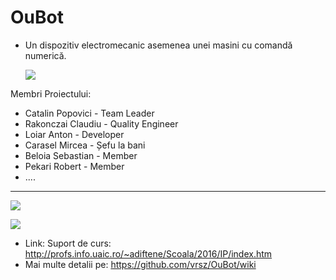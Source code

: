 # OuBot 
- Un dispozitiv electromecanic asemenea unei masini cu comandă numerică.

   ![](http://imageshack.com/a/img923/1033/hN5CKw.jpg)

 Membri Proiectului:
 
  - Catalin Popovici  - Team Leader
  - Rakonczai Claudiu - Quality Engineer
  - Loiar Anton       - Developer
  - Carasel Mircea    - Șefu la bani
  - Beloia Sebastian  - Member
  - Pekari Robert     - Member
  - ....
  
  ---------------------------------
  
   ![](https://imagizer.imageshack.us/v2/628x472q90/921/R4GRs9.jpg)
 
   ![](https://github.com/vrsz/OuBot/blob/master/logo/giphy.gif)
 


 
 - Link: Suport de curs: http://profs.info.uaic.ro/~adiftene/Scoala/2016/IP/index.htm
 - Mai multe detalii pe: https://github.com/vrsz/OuBot/wiki
